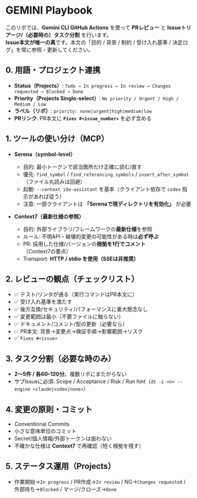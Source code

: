 # GEMINI Playbook

このリポでは、**Gemini CLI GitHub Actions** を使って **PRレビュー** と **Issueトリアージ/（必要時の）タスク分割** を行います。  
**Issue本文が唯一の真**です。本文の「目的 / 背景 / 制約 / 受け入れ基準 / 決定ログ」を常に参照・更新してください。

## 0. 用語・プロジェクト連携
- **Status（Projects）**: `Todo → In progress → In review → Changes requested → Blocked → Done`
- **Priority（Projects Single-select）**: `No priority / Urgent / High / Medium / Low`
- **ラベル（リポ）**: `priority: none|urgent|high|medium|low`
- **PRリンク**: PR本文に **`Fixes #<issue_number>`** を必ず含める

## 1. ツールの使い分け（MCP）
- **Serena（symbol-level）**  
  - 目的: 最小トークンで該当箇所だけ正確に読む/直す  
  - 優先: `find_symbol` / `find_referencing_symbols` / `insert_after_symbol`（ファイル丸読みは回避）  
  - 起動: `--context ide-assistant` を基本（クライアント依存で `codex` 指示があれば従う）  
  - 注意: 一部クライアントは **「Serenaで現ディレクトリを有効化」** が必要

- **Context7（最新仕様の参照）**  
  - 目的: 外部ライブラリ/フレームワークの**最新仕様**を参照  
  - ルール: 不明API・破壊的変更の可能性がある時は**必ず呼ぶ**  
  - PR: 採用した仕様/バージョンの**根拠を1行でコメント**（Context7の要点）  
  - Transport: **HTTP / stdio を使用（SSEは非推奨）**

## 2. レビューの観点（チェックリスト）
- ✅ テスト/リンタが通る（実行コマンドはPR本文に）  
- ✅ 受け入れ基準を満たす  
- ✅ 後方互換/セキュリティ/パフォーマンスに重大懸念なし  
- ✅ 変更範囲は最小（不要ファイルに触らない）  
- ✅ ドキュメント/コメント/型の更新（必要なら）  
- ✅ PR本文: 背景→変更点→検証手順→影響範囲→リスク  
- ✅ `Fixes #<issue>`

## 3. タスク分割（必要な時のみ）
- **2〜5件 / 各60–120分**。複数リポにまたがらない  
- サブIssueに必須: Scope / Acceptance / Risk / Run hint（`dt -i <n> --engine <claude|codex|none>`）

## 4. 変更の原則・コミット
- Conventional Commits  
- 小さな意味単位のコミット  
- Secret/個人情報/外部トークンは扱わない  
- 不確かな仕様は **Context7** で再確認（短く根拠を残す）

## 5. ステータス運用（Projects）
- 作業開始→`In progress` / PR作成→`In review` / NG→`Changes requested` / 外部待ち→`Blocked` / マージ/クローズ→`Done`
